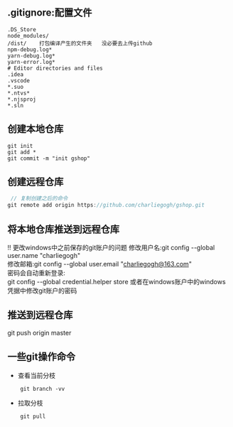 ## .gitignore:配置文件
```
.DS_Store   
node_modules/
/dist/    打包编译产生的文件夹   没必要去上传github
npm-debug.log*
yarn-debug.log*
yarn-error.log*
# Editor directories and files
.idea    
.vscode 
*.suo
*.ntvs*
*.njsproj
*.sln
```

## 创建本地仓库
```
git init
git add *
git commit -m "init gshop"
```

## 创建远程仓库
```javascript
 // 复制创建之后的命令
git remote add origin https://github.com/charliegogh/gshop.git
```

## 将本地仓库推送到远程仓库
!! 更改windows中之前保存的git账户的问题
修改用户名:git config --global user.name "charliegogh"   
修改邮箱:git config --global user.email "charliegogh@163.com"   
密码会自动重新登录:  
git config --global credential.helper store 
或者在windows账户中的windows凭据中修改git账户的密码  

## 推送到远程仓库
 git push origin master



## 一些git操作命令
- 查看当前分枝
```
    git branch -vv
```
- 拉取分枝
```
    git pull    
```




